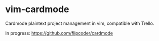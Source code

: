 # vim-cardmode
Cardmode plaintext project management in vim, compatible with Trello.

In progress: https://github.com/flipcoder/cardmode

